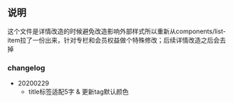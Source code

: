 ## 说明
这个文件是详情改造的时候避免改造影响外部样式所以重新从components/list-item拉了一份出来，针对专栏和会员权益做个特殊修改；后续详情改造之后会去掉

### changelog
- 20200229
  - title标签适配5字 & 更新tag默认颜色

